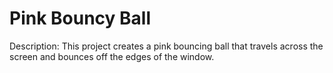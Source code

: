 # Pink Bouncy Ball
Description: This project creates a pink bouncing ball that travels across the screen and bounces off the edges of the window. 
